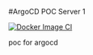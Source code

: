 #ArgoCD POC Server 1

[![Docker Image CI](https://github.com/michalmorus/argocd-poc-sys-api/actions/workflows/docker-image.yml/badge.svg)](https://github.com/michalmorus/argocd-poc-sys-api/actions/workflows/docker-image.yml)

poc for argocd